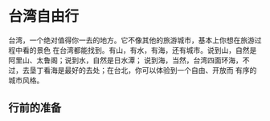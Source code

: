 # 台湾自由行
台湾，一个绝对值得你一去的地方。它不像其他的旅游城市，基本上你想在旅游过程中看的景色
在台湾都能找到。有山，有水，有海，还有城市。说到山，自然是阿里山、太鲁阁；说到水，自然是日水潭；
说到海，当然，台湾四面环海，不过，去垦丁看海是最好的去处；在台北，你可以体验到一个自由、开放而
有序的城市风格。

## 行前的准备
